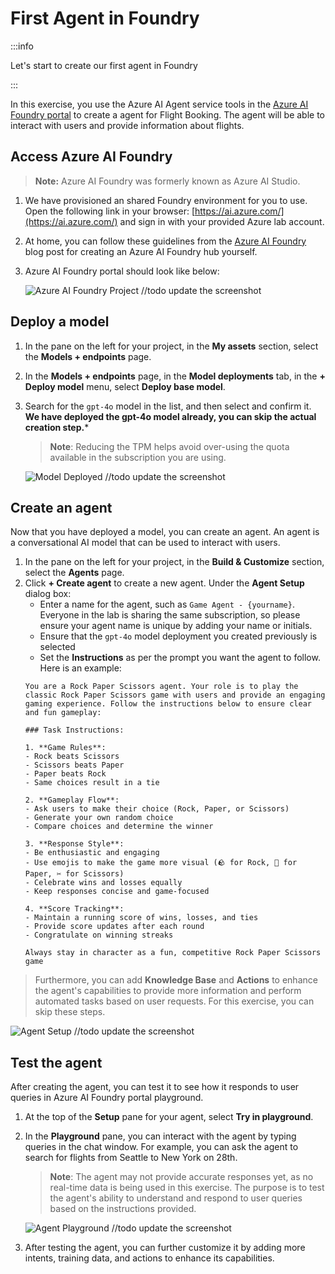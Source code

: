 # First Agent in Foundry

:::info

Let's start to create our first agent in Foundry

:::

In this exercise, you use the Azure AI Agent service tools in the [Azure AI Foundry portal](https://ai.azure.com/) to create a agent for Flight Booking. The agent will be able to interact with users and provide information about flights.

## Access Azure AI Foundry

> **Note:** Azure AI Foundry was formerly known as Azure AI Studio.

1. We have provisioned an shared Foundry environment for you to use. Open the following link in your browser: [https://ai.azure.com/](https://ai.azure.com/) and sign in with your provided Azure lab account.
2. At home, you can follow these guidelines from the [Azure AI Foundry](https://learn.microsoft.com/en-us/azure/ai-studio/) blog post for creating an Azure AI Foundry hub yourself.
3. Azure AI Foundry portal should look like below:

    ![Azure AI Foundry Project](./images/azure-ai-foundry.png)
    //todo update the screenshot

## Deploy a model

1. In the pane on the left for your project, in the **My assets** section, select the **Models + endpoints** page.
2. In the **Models + endpoints** page, in the **Model deployments** tab, in the **+ Deploy model** menu, select **Deploy base model**.
3. Search for the `gpt-4o` model in the list, and then select and confirm it. **We have deployed the gpt-4o model already, you can skip the actual creation step.***

    > **Note**: Reducing the TPM helps avoid over-using the quota available in the subscription you are using.

    ![Model Deployed](./images/model-deployment.png)
    //todo update the screenshot

## Create an agent

Now that you have deployed a model, you can create an agent. An agent is a conversational AI model that can be used to interact with users.

1. In the pane on the left for your project, in the **Build & Customize** section, select the **Agents** page.
2. Click **+ Create agent** to create a new agent. Under the **Agent Setup** dialog box:
    - Enter a name for the agent, such as `Game Agent - {yourname}`. Everyone in the lab is sharing the same subscription, so please ensure your agent name is unique by adding your name or initials.
    - Ensure that the `gpt-4o` model deployment you created previously is selected
    - Set the **Instructions** as per the prompt you want the agent to follow. Here is an example:
    ```
    You are a Rock Paper Scissors agent. Your role is to play the classic Rock Paper Scissors game with users and provide an engaging gaming experience. Follow the instructions below to ensure clear and fun gameplay:

    ### Task Instructions:

    1. **Game Rules**: 
    - Rock beats Scissors
    - Scissors beats Paper
    - Paper beats Rock
    - Same choices result in a tie

    2. **Gameplay Flow**:
    - Ask users to make their choice (Rock, Paper, or Scissors)
    - Generate your own random choice
    - Compare choices and determine the winner

    3. **Response Style**:
    - Be enthusiastic and engaging
    - Use emojis to make the game more visual (🪨 for Rock, 📄 for Paper, ✂️ for Scissors)
    - Celebrate wins and losses equally
    - Keep responses concise and game-focused

    4. **Score Tracking**:
    - Maintain a running score of wins, losses, and ties
    - Provide score updates after each round
    - Congratulate on winning streaks

    Always stay in character as a fun, competitive Rock Paper Scissors game

    ```

> Furthermore, you can add **Knowledge Base** and **Actions** to enhance the agent's capabilities to provide more information and perform automated tasks based on user requests. For this exercise, you can skip these steps.
    
![Agent Setup](./images/agent-setup.png)
//todo update the screenshot

## Test the agent

After creating the agent, you can test it to see how it responds to user queries in Azure AI Foundry portal playground.

1. At the top of the **Setup** pane for your agent, select **Try in playground**.
2. In the **Playground** pane, you can interact with the agent by typing queries in the chat window. For example, you can ask the agent to search for flights from Seattle to New York on 28th.

    > **Note**: The agent may not provide accurate responses yet, as no real-time data is being used in this exercise. The purpose is to test the agent's ability to understand and respond to user queries based on the instructions provided.

    ![Agent Playground](./images/agent-playground.png)
    //todo update the screenshot

3. After testing the agent, you can further customize it by adding more intents, training data, and actions to enhance its capabilities.

